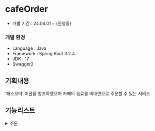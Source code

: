 # cafeOrder

- 개발 기간 : 24.04.01 ~ (진행중)

### 개발 환경
- Language : Java
- Framework : Spring Boot 3.2.4
- JDK : 17
- Swagger2
 
## 기획내용
‘패스오더’ 어플을 참조하였으며 카페의 음료를 비대면으로 주문할 수 있는 서비스

## 기능리스트

<details>
<summary>주문</summary>

- 멤버 등급에 따른 할인 적용
- 비회원 -> 휴대폰 번호 인증 적용
- 조회
</details>


